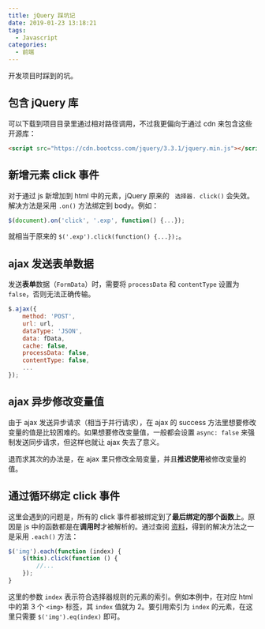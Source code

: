 ```yaml
---
title: jQuery 踩坑记
date: 2019-01-23 13:18:21
tags:
  - Javascript
categories:
  - 前端
---
```


开发项目时踩到的坑。

<!--more-->

## 包含 jQuery 库
可以下载到项目目录里通过相对路径调用，不过我更偏向于通过 cdn 来包含这些开源库：
```html
<script src="https://cdn.bootcss.com/jquery/3.3.1/jquery.min.js"></script>
```

## 新增元素 click 事件
对于通过 js 新增加到 html 中的元素，jQuery 原来的 ` 选择器. click()` 会失效。
解决方法是采用 `.on()` 方法绑定到 body。例如：

```js
$(document).on('click', '.exp', function() {...});
```
就相当于原来的 `$('.exp').click(function() {...});`。

## ajax 发送表单数据
发送**表单**数据（`FormData`）时，需要将 `processData` 和 `contentType` 设置为 `false`，否则无法正确传输。
```js
$.ajax({
	method: 'POST',
	url: url,
	dataType: 'JSON',
	data: fData,
	cache: false,
	processData: false,
	contentType: false,
	...
});
```

## ajax 异步修改变量值
由于 ajax 发送异步请求（相当于并行请求），在 ajax 的 success 方法里想要修改变量的值是比较困难的。如果想要修改变量值，一般都会设置 `async: false` 来强制发送同步请求，但这样也就让 ajax 失去了意义。

退而求其次的办法是，在 ajax 里只修改全局变量，并且**推迟使用**被修改变量的值。

## 通过循环绑定 click 事件
这里会遇到的问题是，所有的 click 事件都被绑定到了**最后绑定的那个函数**上。原因是 js 中的函数都是在**调用时**才被解析的。通过查阅 [资料](https://www.jb51.net/article/85680.htm)，得到的解决方法之一是采用 `.each()` 方法：
```js
$('img').each(function (index) {
	$(this).click(function () {
		//...
	});
}
```
这里的参数 `index` 表示符合选择器规则的元素的索引。例如本例中，在对应 html 中的第 3 个 `<img>` 标签，其 `index` 值就为 2。要引用索引为 `index` 的元素，在这里只需要 `$('img').eq(index)` 即可。